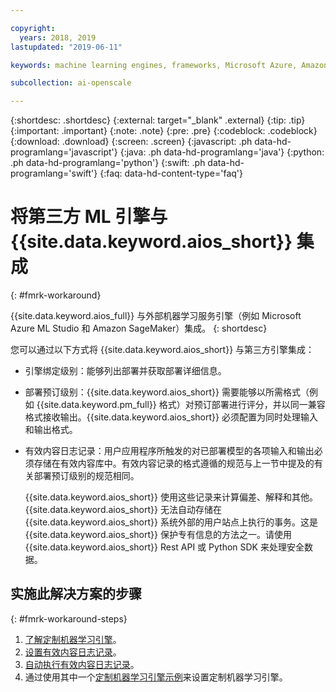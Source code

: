 ```yaml
---

copyright:
  years: 2018, 2019
lastupdated: "2019-06-11"

keywords: machine learning engines, frameworks, Microsoft Azure, Amazone SageMaker, custom ML engine 

subcollection: ai-openscale

---
```


{:shortdesc: .shortdesc}
{:external: target="_blank" .external}
{:tip: .tip}
{:important: .important}
{:note: .note}
{:pre: .pre}
{:codeblock: .codeblock}
{:download: .download}
{:screen: .screen}
{:javascript: .ph data-hd-programlang='javascript'}
{:java: .ph data-hd-programlang='java'}
{:python: .ph data-hd-programlang='python'}
{:swift: .ph data-hd-programlang='swift'}
{:faq: data-hd-content-type='faq'}

# 将第三方 ML 引擎与 {{site.data.keyword.aios_short}} 集成
{: #fmrk-workaround}

{{site.data.keyword.aios_full}} 与外部机器学习服务引擎（例如 Microsoft Azure ML Studio 和 Amazon SageMaker）集成。
{: shortdesc}

您可以通过以下方式将 {{site.data.keyword.aios_short}} 与第三方引擎集成：

- 引擎绑定级别：能够列出部署并获取部署详细信息。
  
- 部署预订级别：{{site.data.keyword.aios_short}} 需要能够以所需格式（例如 {{site.data.keyword.pm_full}} 格式）对预订部署进行评分，并以同一兼容格式接收输出。{{site.data.keyword.aios_short}} 必须配置为同时处理输入和输出格式。
   

- 有效内容日志记录：用户应用程序所触发的对已部署模型的各项输入和输出必须存储在有效内容库中。有效内容记录的格式遵循的规范与上一节中提及的有关部署预订级别的规范相同。
   
   {{site.data.keyword.aios_short}} 使用这些记录来计算偏差、解释和其他。{{site.data.keyword.aios_short}} 无法自动存储在 {{site.data.keyword.aios_short}} 系统外部的用户站点上执行的事务。这是 {{site.data.keyword.aios_short}} 保护专有信息的方法之一。请使用 {{site.data.keyword.aios_short}} Rest API 或 Python SDK 来处理安全数据。
   
## 实施此解决方案的步骤
{: #fmrk-workaround-steps}

1. [了解定制机器学习引擎](/docs/services/ai-openscale?topic=ai-openscale-fmrk-workaround-customengine)。
2. [设置有效内容日志记录](/docs/services/ai-openscale?topic=ai-openscale-cdb-payload)。
3. [自动执行有效内容日志记录](/docs/services/ai-openscale?topic=ai-openscale-fmrk-workaround-pyld-lg)。
4. 通过使用其中一个[定制机器学习引擎示例](/docs/services/ai-openscale?topic=ai-openscale-fmrk-workaround-cstmmlsengex)来设置定制机器学习引擎。

